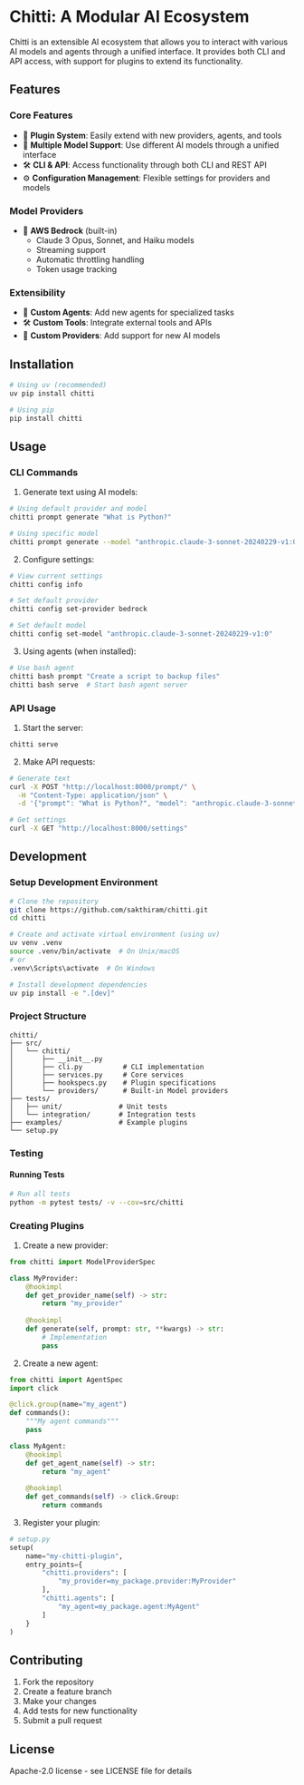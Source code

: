 # Chitti: A Modular AI Ecosystem

Chitti is an extensible AI ecosystem that allows you to interact with various AI models and agents through a unified interface. It provides both CLI and API access, with support for plugins to extend its functionality.

## Features

### Core Features
- 🔌 **Plugin System**: Easily extend with new providers, agents, and tools
- 🤖 **Multiple Model Support**: Use different AI models through a unified interface
- 🛠️ **CLI & API**: Access functionality through both CLI and REST API
- ⚙️ **Configuration Management**: Flexible settings for providers and models

### Model Providers
- 🌟 **AWS Bedrock** (built-in)
  - Claude 3 Opus, Sonnet, and Haiku models
  - Streaming support
  - Automatic throttling handling
  - Token usage tracking

### Extensibility
- 🔧 **Custom Agents**: Add new agents for specialized tasks
- 🛠️ **Custom Tools**: Integrate external tools and APIs
- 🎯 **Custom Providers**: Add support for new AI models

## Installation

```bash
# Using uv (recommended)
uv pip install chitti

# Using pip
pip install chitti
```

## Usage

### CLI Commands

1. Generate text using AI models:
```bash
# Using default provider and model
chitti prompt generate "What is Python?"

# Using specific model
chitti prompt generate --model "anthropic.claude-3-sonnet-20240229-v1:0" "What is Python?"
```

2. Configure settings:
```bash
# View current settings
chitti config info

# Set default provider
chitti config set-provider bedrock

# Set default model
chitti config set-model "anthropic.claude-3-sonnet-20240229-v1:0"
```

3. Using agents (when installed):
```bash
# Use bash agent
chitti bash prompt "Create a script to backup files"
chitti bash serve  # Start bash agent server
```

### API Usage

1. Start the server:
```bash
chitti serve
```

2. Make API requests:
```bash
# Generate text
curl -X POST "http://localhost:8000/prompt/" \
  -H "Content-Type: application/json" \
  -d '{"prompt": "What is Python?", "model": "anthropic.claude-3-sonnet-20240229-v1:0"}'

# Get settings
curl -X GET "http://localhost:8000/settings"
```

## Development

### Setup Development Environment
```bash
# Clone the repository
git clone https://github.com/sakthiram/chitti.git
cd chitti

# Create and activate virtual environment (using uv)
uv venv .venv
source .venv/bin/activate  # On Unix/macOS
# or
.venv\Scripts\activate  # On Windows

# Install development dependencies
uv pip install -e ".[dev]"
```

### Project Structure
```
chitti/
├── src/
│   └── chitti/
│       ├── __init__.py
│       ├── cli.py          # CLI implementation
│       ├── services.py     # Core services
│       ├── hookspecs.py    # Plugin specifications
│       └── providers/      # Built-in Model providers
├── tests/
│   ├── unit/              # Unit tests
│   └── integration/       # Integration tests
├── examples/              # Example plugins
└── setup.py
```

### Testing

#### Running Tests
```bash
# Run all tests
python -m pytest tests/ -v --cov=src/chitti
```

### Creating Plugins

1. Create a new provider:
```python
from chitti import ModelProviderSpec

class MyProvider:
    @hookimpl
    def get_provider_name(self) -> str:
        return "my_provider"
        
    @hookimpl
    def generate(self, prompt: str, **kwargs) -> str:
        # Implementation
        pass
```

2. Create a new agent:
```python
from chitti import AgentSpec
import click

@click.group(name="my_agent")
def commands():
    """My agent commands"""
    pass

class MyAgent:
    @hookimpl
    def get_agent_name(self) -> str:
        return "my_agent"
        
    @hookimpl
    def get_commands(self) -> click.Group:
        return commands
```

3. Register your plugin:
```python
# setup.py
setup(
    name="my-chitti-plugin",
    entry_points={
        "chitti.providers": [
            "my_provider=my_package.provider:MyProvider"
        ],
        "chitti.agents": [
            "my_agent=my_package.agent:MyAgent"
        ]
    }
)
```

## Contributing

1. Fork the repository
2. Create a feature branch
3. Make your changes
4. Add tests for new functionality
5. Submit a pull request

## License

Apache-2.0 license - see LICENSE file for details

